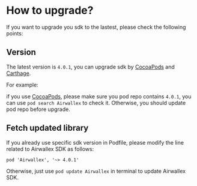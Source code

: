 How to upgrade? 
====================
If you want to upgrade you sdk to the lastest, please check the following points:

## Version
The latest version is `4.0.1`, you can upgrade sdk by [CocoaPods](https://cocoapods.org/) and [Carthage](https://github.com/Carthage/Carthage).

For example:

if you use [CocoaPods](https://cocoapods.org/), please make sure you pod repo contains `4.0.1`, you can use `pod search Airwallex` to check it. Otherwise, you should update pod repo before upgrade.


## Fetch updated library

If you already use specific sdk version in Podfile, please modify the line related to Airwallex SDK as follows:

```
pod 'Airwallex', '~> 4.0.1'
```

Otherwise, just use `pod update Airwallex` in terminal to update Airwallex SDK.
